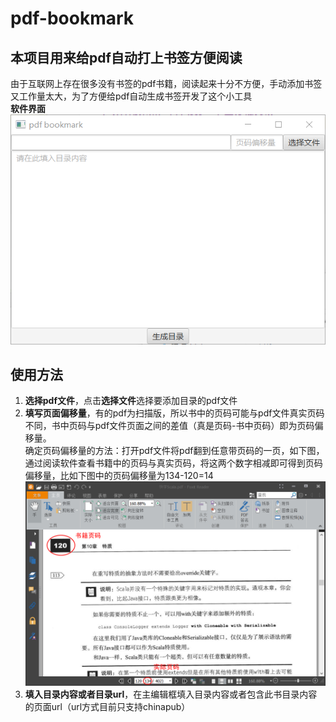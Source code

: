 # pdf-bookmark
## 本项目用来给pdf自动打上书签方便阅读
由于互联网上存在很多没有书签的pdf书籍，阅读起来十分不方便，手动添加书签又工作量太大，为了方便给pdf自动生成书签开发了这个小工具
<br />**软件界面**
![](./img/main_gui.png)

## 使用方法
1. **选择pdf文件**，点击**选择文件**选择要添加目录的pdf文件
2. **填写页面偏移量**，有的pdf为扫描版，所以书中的页码可能与pdf文件真实页码不同，书中页码与pdf文件页面之间的差值（真是页码-书中页码）即为页码偏移量。
<br />确定页码偏移量的方法：打开pdf文件将pdf翻到任意带页码的一页，如下图，通过阅读软件查看书籍中的页码与真实页码，将这两个数字相减即可得到页码偏移量，比如下图中的页码偏移量为134-120=14
![](./img/page_offset_m.png)
3. **填入目录内容或者目录url**，在主编辑框填入目录内容或者包含此书目录内容的页面url（url方式目前只支持chinapub）
<br />